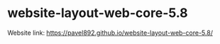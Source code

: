 # website-layout-web-core-5.8
Website link: https://pavel892.github.io/website-layout-web-core-5.8/
